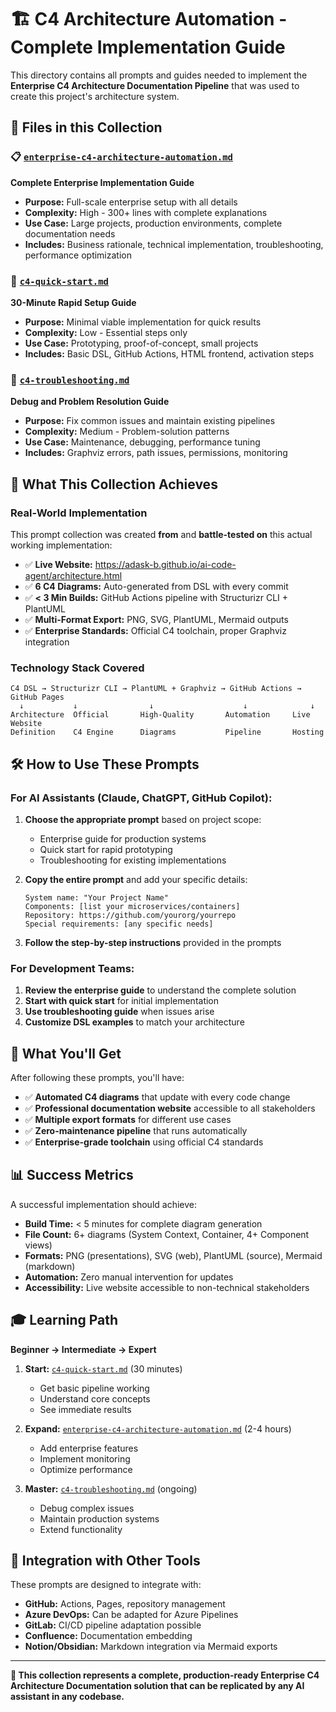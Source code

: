 # 🏗️ C4 Architecture Automation - Complete Implementation Guide

This directory contains all prompts and guides needed to implement the **Enterprise C4 Architecture Documentation Pipeline** that was used to create this project's architecture system.

## 📁 Files in this Collection

### 📋 [`enterprise-c4-architecture-automation.md`](./enterprise-c4-architecture-automation.md)
**Complete Enterprise Implementation Guide**
- **Purpose:** Full-scale enterprise setup with all details
- **Complexity:** High - 300+ lines with complete explanations
- **Use Case:** Large projects, production environments, complete documentation needs
- **Includes:** Business rationale, technical implementation, troubleshooting, performance optimization

### 🚀 [`c4-quick-start.md`](./c4-quick-start.md)
**30-Minute Rapid Setup Guide**
- **Purpose:** Minimal viable implementation for quick results
- **Complexity:** Low - Essential steps only
- **Use Case:** Prototyping, proof-of-concept, small projects
- **Includes:** Basic DSL, GitHub Actions, HTML frontend, activation steps

### 🔧 [`c4-troubleshooting.md`](./c4-troubleshooting.md)
**Debug and Problem Resolution Guide**
- **Purpose:** Fix common issues and maintain existing pipelines
- **Complexity:** Medium - Problem-solution patterns
- **Use Case:** Maintenance, debugging, performance tuning
- **Includes:** Graphviz errors, path issues, permissions, monitoring

## 🎯 What This Collection Achieves

### **Real-World Implementation**
This prompt collection was created **from** and **battle-tested on** this actual working implementation:
- ✅ **Live Website:** https://adask-b.github.io/ai-code-agent/architecture.html
- ✅ **6 C4 Diagrams:** Auto-generated from DSL with every commit
- ✅ **< 3 Min Builds:** GitHub Actions pipeline with Structurizr CLI + PlantUML
- ✅ **Multi-Format Export:** PNG, SVG, PlantUML, Mermaid outputs
- ✅ **Enterprise Standards:** Official C4 toolchain, proper Graphviz integration

### **Technology Stack Covered**
```
C4 DSL → Structurizr CLI → PlantUML + Graphviz → GitHub Actions → GitHub Pages
  ↓           ↓                ↓                    ↓              ↓
Architecture  Official       High-Quality       Automation     Live Website
Definition    C4 Engine      Diagrams           Pipeline       Hosting
```

## 🛠️ How to Use These Prompts

### **For AI Assistants (Claude, ChatGPT, GitHub Copilot):**
1. **Choose the appropriate prompt** based on project scope:
   - Enterprise guide for production systems
   - Quick start for rapid prototyping
   - Troubleshooting for existing implementations

2. **Copy the entire prompt** and add your specific details:
   ```
   System name: "Your Project Name"
   Components: [list your microservices/containers]
   Repository: https://github.com/yourorg/yourrepo
   Special requirements: [any specific needs]
   ```

3. **Follow the step-by-step instructions** provided in the prompts

### **For Development Teams:**
1. **Review the enterprise guide** to understand the complete solution
2. **Start with quick start** for initial implementation
3. **Use troubleshooting guide** when issues arise
4. **Customize DSL examples** to match your architecture

## 🔄 What You'll Get

After following these prompts, you'll have:
- ✅ **Automated C4 diagrams** that update with every code change
- ✅ **Professional documentation website** accessible to all stakeholders
- ✅ **Multiple export formats** for different use cases
- ✅ **Zero-maintenance pipeline** that runs automatically
- ✅ **Enterprise-grade toolchain** using official C4 standards

## 📊 Success Metrics

A successful implementation should achieve:
- **Build Time:** < 5 minutes for complete diagram generation
- **File Count:** 6+ diagrams (System Context, Container, 4+ Component views)
- **Formats:** PNG (presentations), SVG (web), PlantUML (source), Mermaid (markdown)
- **Automation:** Zero manual intervention for updates
- **Accessibility:** Live website accessible to non-technical stakeholders

## 🎓 Learning Path

**Beginner → Intermediate → Expert**

1. **Start:** [`c4-quick-start.md`](./c4-quick-start.md) (30 minutes)
   - Get basic pipeline working
   - Understand core concepts
   - See immediate results

2. **Expand:** [`enterprise-c4-architecture-automation.md`](./enterprise-c4-architecture-automation.md) (2-4 hours)
   - Add enterprise features
   - Implement monitoring
   - Optimize performance

3. **Master:** [`c4-troubleshooting.md`](./c4-troubleshooting.md) (ongoing)
   - Debug complex issues
   - Maintain production systems
   - Extend functionality

## 🔗 Integration with Other Tools

These prompts are designed to integrate with:
- **GitHub:** Actions, Pages, repository management
- **Azure DevOps:** Can be adapted for Azure Pipelines
- **GitLab:** CI/CD pipeline adaptation possible
- **Confluence:** Documentation embedding
- **Notion/Obsidian:** Markdown integration via Mermaid exports

---

**💎 This collection represents a complete, production-ready Enterprise C4 Architecture Documentation solution that can be replicated by any AI assistant in any codebase.**
